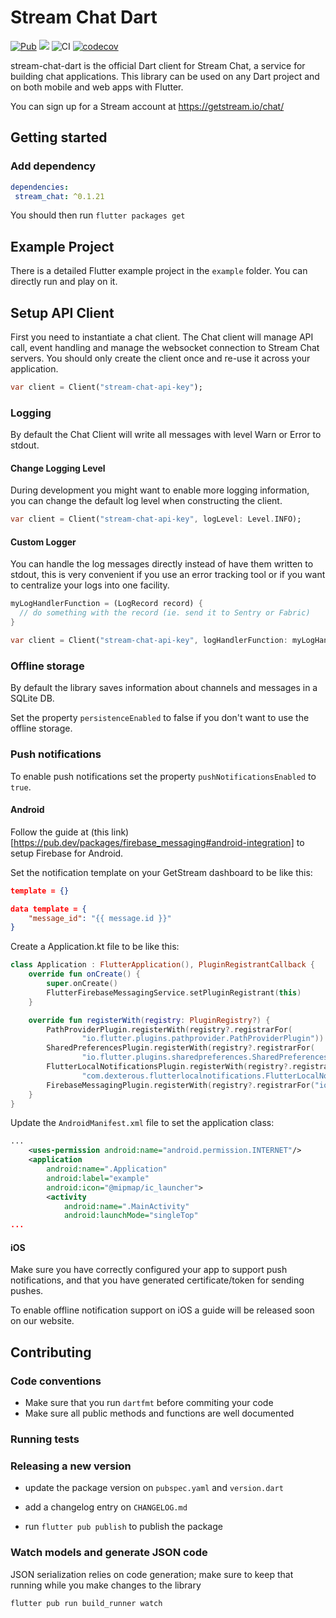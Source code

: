 # Stream Chat Dart 
[![Pub](https://img.shields.io/pub/v/stream_chat.svg)](https://pub.dartlang.org/packages/stream_chat)
![](https://img.shields.io/badge/platform-flutter%20%7C%20flutter%20web-ff69b4.svg?style=flat-square)
![CI](https://github.com/GetStream/stream-chat-dart/workflows/CI/badge.svg?branch=master)
[![codecov](https://codecov.io/gh/GetStream/stream-chat-dart/branch/master/graph/badge.svg)](https://codecov.io/gh/GetStream/stream-chat-dart)

stream-chat-dart is the official Dart client for Stream Chat, a service for building chat applications. This library can be used on any Dart project and on both mobile and web apps with Flutter.

You can sign up for a Stream account at https://getstream.io/chat/

## Getting started

### Add dependency

```yaml
dependencies:
 stream_chat: ^0.1.21
```

You should then run `flutter packages get`

## Example Project

There is a detailed Flutter example project in the `example` folder. You can directly run and play on it. 

## Setup API Client

First you need to instantiate a chat client. The Chat client will manage API call, event handling and manage the websocket connection to Stream Chat servers. You should only create the client once and re-use it across your application.

```dart
var client = Client("stream-chat-api-key");
```

### Logging

By default the Chat Client will write all messages with level Warn or Error to stdout.

#### Change Logging Level

During development you might want to enable more logging information, you can change the default log level when constructing the client.

```dart 
var client = Client("stream-chat-api-key", logLevel: Level.INFO);
```

#### Custom Logger

You can handle the log messages directly instead of have them written to stdout, this is very convenient if you use an error tracking tool or if you want to centralize your logs into one facility.

```dart
myLogHandlerFunction = (LogRecord record) {
  // do something with the record (ie. send it to Sentry or Fabric)
}

var client = Client("stream-chat-api-key", logHandlerFunction: myLogHandlerFunction);
```

### Offline storage 

By default the library saves information about channels and messages in a SQLite DB.

Set the property `persistenceEnabled` to false if you don't want to use the offline storage.

### Push notifications

To enable push notifications set the property `pushNotificationsEnabled` to `true`.

#### Android

Follow the guide at (this link)[https://pub.dev/packages/firebase_messaging#android-integration] to setup Firebase for Android.

Set the notification template on your GetStream dashboard to be like this:
```json
template = {}

data template = {
    "message_id": "{{ message.id }}"
}
```

Create a Application.kt file to be like this:
```kotlin
class Application : FlutterApplication(), PluginRegistrantCallback {
    override fun onCreate() {
        super.onCreate()
        FlutterFirebaseMessagingService.setPluginRegistrant(this)
    }

    override fun registerWith(registry: PluginRegistry?) {
        PathProviderPlugin.registerWith(registry?.registrarFor(
                "io.flutter.plugins.pathprovider.PathProviderPlugin"))
        SharedPreferencesPlugin.registerWith(registry?.registrarFor(
                "io.flutter.plugins.sharedpreferences.SharedPreferencesPlugin"))
        FlutterLocalNotificationsPlugin.registerWith(registry?.registrarFor(
                "com.dexterous.flutterlocalnotifications.FlutterLocalNotificationsPlugin"))
        FirebaseMessagingPlugin.registerWith(registry?.registrarFor("io.flutter.plugins.firebasemessaging.FirebaseMessagingPlugin"))
    }
}
```

Update the `AndroidManifest.xml` file to set the application class:
```xml
...
    <uses-permission android:name="android.permission.INTERNET"/>
    <application
        android:name=".Application"
        android:label="example"
        android:icon="@mipmap/ic_launcher">
        <activity
            android:name=".MainActivity"
            android:launchMode="singleTop"
...
```

#### iOS

Make sure you have correctly configured your app to support push notifications, and that you have generated certificate/token for sending pushes.

To enable offline notification support on iOS a guide will be released soon on our website.

## Contributing

### Code conventions

- Make sure that you run `dartfmt` before commiting your code
- Make sure all public methods and functions are well documented

### Running tests 

### Releasing a new version

- update the package version on `pubspec.yaml` and `version.dart`

- add a changelog entry on `CHANGELOG.md`

- run `flutter pub publish` to publish the package

### Watch models and generate JSON code

JSON serialization relies on code generation; make sure to keep that running while you make changes to the library

```bash
flutter pub run build_runner watch
```
